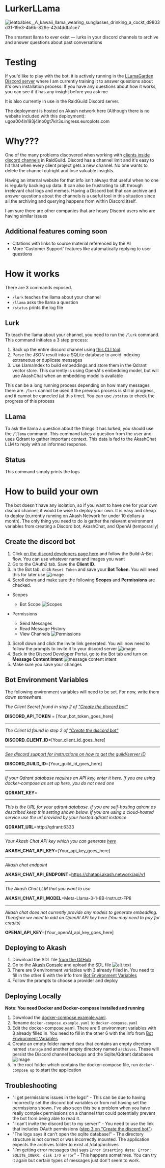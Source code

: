 # LurkerLLama
![ieatbabies__A_kawaii_llama_wearing_sunglasses_drinking_a_cockt_d9803d31-19e3-4b6b-829e-42d4ddfa1ce7](https://github.com/user-attachments/assets/6e284a6c-8b74-498b-8df2-7edf6f355a26)

The smartest llama to ever exist — lurks in your discord channels to archive and answer questions about past conversations 

# Testing
If you'd like to play with the bot, it is actively running in the [LLamaGarden Discord server](https://discord.gg/cs7VPXgu) where I am currently training it to answer questions about it's own installation process. If you have any questions about how it works, you can see if it has any insight before you ask me

It is also currently in use in the RaidGuild Discord server.

The deployment is hosted on Akash network here (Although there is no website included with this deployment): ugoa004ln193j4ino0gt7klr3s.ingress.europlots.com

# Why???
One of the many problems discovered when working with [clients inside discord channels](https://github.com/raid-guild/RIPs/issues/189) in RaidGuild. Discord has a channel limit and it's easy to hit that when every client project gets a new channel. No one wants to delete the channel outright and lose valuable insights. 

Having an internal website for that info isn't always that useful when no one is regularly backing up data. It can also be frustrating to sift through irrelevant chat logs and memes. Having a Discord bot that can archive and answer questions about the channels is a useful tool in this situation since all the archiving and querying happens from within Discord itself.

I am sure there are other companies that are heavy Discord users who are having similar issues
## Additional features coming soon
- Citations with links to source material referenced by the AI
- More 'Customer Support' features like automatically replying to user questions

# How it works
There are 3 commands exposed. 
- `/lurk` teaches the llama about your channel
- `/llama` asks the llama a question
- `/status` prints the log file

## Lurk
To teach the llama about your channel, you need to run the `/lurk` command. This command initiates a 3 step process:
1. Back up the entire discord channel using [this CLI tool](https://github.com/Tyrrrz/DiscordChatExporter).
2. Parse the JSON result into a SQLite database to avoid indexing extraneous or duplicate messages
3. Use LlamaIndex to build embeddings and store them in the Qdrant vector store. This currently is using OpenAI's embedding model, but will use AkashChat when an embedding model is available

This can be a long running process depending on how many messages there are. `/lurk` cannot be used if the previous process is still in progress, and it cannot be canceled (at this time). You can use `/status` to check the progress of this process

## LLama
To ask the llama a question about the things it has lurked, you should use the `/llama` command. 
This command takes a question from the user and uses Qdrant to gather important context. This data is fed to the AkashChat LLM to reply with an informed response.

## Status
This command simply prints the logs
# How to build your own
The bot doesn't have any isolation, so if you want to have one for your own discord channel, it would be wise to deploy your own. It is easy and cheap to deploy (currently running on Akash Network for under 10 dollars a month). The only thing you need to do is gather the relevant environment variables from creating a Discord bot, AkashChat, and OpenAI (temporarily) 

## Create the discord bot
1. Click [on the discord developers page here](https://discord.com/developers) and follow the Build-A-Bot flow. You can use whatever name and images you want
2. Go to the OAuth2 tab. Save the **Client ID**.
3. In the Bot tab, click `Reset Token` and save your **Bot Token**. You will need this for later use
![image](https://github.com/user-attachments/assets/2a681305-a340-476c-89e5-f5f42e3bdad4)
4. Scroll down and make sure the following **Scopes** and **Permissions** are checked. 
* Scopes 
    - Bot Scope
    ![Scopes](./scopes.PNG)

* Permissions
    - Send Messages
    - Read Message History
    - View Channels
![Permissions](./bot-permissions.png)
3. Scroll down and click the invite link generated. You will now need to follow the prompts to invite it to your discord server
![image](https://github.com/user-attachments/assets/a9887151-eb6e-4dff-a41a-fbf49cb1fedb)
4. Back in the Discord Developer Portal, go to the Bot tab and turn on **Message Content Intent**
![message content intent](image.png)
5. Make sure you save your changes

## Bot Environment Variables
The following environment variables will need to be set. For now, write them down somewhere

*The Client Secret found in step 2 of ["Create the discord bot"](#create-the-discord-bot)*

**DISCORD_API_TOKEN** = [Your_bot_token_goes_here]

---

*The Client Id found in step 2 of ["Create the discord bot"](#create-the-discord-bot)*

**DISCORD_CLIENT_ID**=[Your_client_id_goes_here]

---

*[See discord support for instructions on how to get the guild/server ID](https://support-dev.discord.com/hc/en-us/articles/360028717192-Where-can-I-find-my-Application-Team-Server-ID#:~:text=Right%2Dclick%20the%20server%20icon,seeing%20a%20Copy%20ID%20option)*

**DISCORD_GUILD_ID**=[Your_guild_id_goes_here]

---

*If your Qdrant database requires an API key, enter it here. If you are using docker-compose as set up here, you do not need one*

**QDRANT_KEY**=

---

*This is the URL for your qdrant database. If you are self-hosting qdrant as described keep this setting shown below. If you are using a cloud-hosted service use the url provided by your hosted qdrant instance*

**QDRANT_URL**=http://qdrant:6333

---

*Your Akash Chat API key which you can generate [here](https://chatapi.akash.network/)*

**AKASH_CHAT_API_KEY**=[Your_api_key_goes_here]

---

*Akash chat endpoint*

**AKASH_CHAT_API_ENDPOINT**=https://chatapi.akash.network/api/v1

---

*The Akash Chat LLM that you want to use*  

**AKASH_CHAT_API_MODEL**=Meta-Llama-3-1-8B-Instruct-FP8

---

*Akash chat does not currently provide any models to generate embedding. Therefore we need to add an OpenAI API key here (You may need to pay for credits)*

**OPENAI_API_KEY**=[Your_openAI_api_key_goes_here]


## Deploying to Akash
1. Download the SDL file [from the GitHub](https://github.com/Fluffy9/LurkerLLama/blob/main/lurkerllama.sdl)
2. Go to the [Akash Console](https://console.akash.network/new-deployment) and upload the SDL file 
![alt text](image-2.png)
3. There are 9 environment variables with 3 already filled in. You need to fill in the other 6 with the info 
from [Bot Environment Variables](#bot-environment-variables) 
4. Follow the prompts to choose a provider and deploy

## Deploying Locally
**Note: You need Docker and Docker-compose installed and running**
1. Download the [docker-compose.example.yaml](https://github.com/Fluffy9/LurkerLLama/blob/main/docker-compose.example.yaml).
3. Rename `docker-compose.example.yaml` to `docker-compose.yaml`
4. Edit the docker-compose.yaml. There are 9 environment variables with 3 already filled in. You need to fill in the other 6 with the info 
from [Bot Environment Variables](#bot-environment-variables)
5. Create an empty folder named `data` that contains an empty directory named `storage` and another empty directory named `archives`. These will persist the Discord channel backups and the Sqlite/Qdrant databases
![image](https://github.com/user-attachments/assets/14b5db9d-d2fb-47a1-9eb6-fd4195139a40)
6. In the root folder which contains the docker-compose file, run `docker-compose up` to start the application

## Troubleshooting
- "I get permissions issues in the logs!" - This can be due to having incorrectly set the discord bot variables or from not having set the permissions shown. I've also seen this be a problem when you have really complex permissions on a channel that could potentially prevent the bot from being able to read it. 
- "I can't invite the discord bot to my server!" - You need to use the link that includes OAuth permissions ([step 3 on "Create the discord bot"](#create-the-discord-bot))  
- "The logs says it can't open the sqlite database!" - The directory structure is not correct or was incorrectly mounted. The application expects the archives folder to exist at /data/archives
- "I'm getting error messages that says `Error inserting data: Error: SQLITE_IOERR: disk I/O error`" - This happens sometimes. You can try it again but certain types of messages just don't seem to work.

